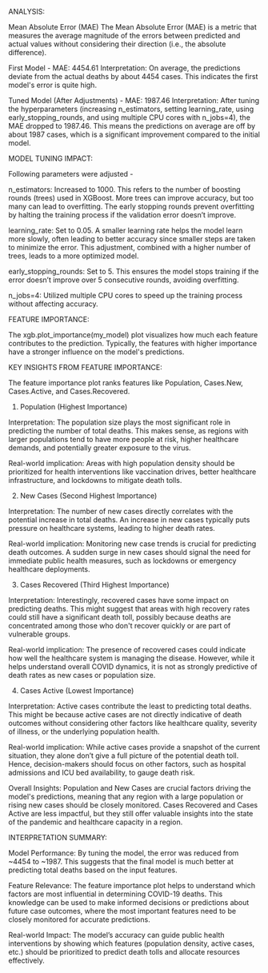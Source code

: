 ANALYSIS:

Mean Absolute Error (MAE)
The Mean Absolute Error (MAE) is a metric that measures the average magnitude of the errors between predicted and actual values without considering their direction (i.e., the absolute difference).

First Model - MAE: 4454.61
Interpretation: On average, the predictions deviate from the actual deaths by about 4454 cases. This indicates the first model's error is quite high.

Tuned Model (After Adjustments) - MAE: 1987.46
Interpretation: After tuning the hyperparameters (increasing n_estimators, setting learning_rate, using early_stopping_rounds, and using multiple CPU cores with n_jobs=4), the MAE dropped to 1987.46. This means the predictions on average are off by about 1987 cases, which is a significant improvement compared to the initial model.

MODEL TUNING IMPACT:

Following parameters were adjusted -

n_estimators: Increased to 1000. This refers to the number of boosting rounds (trees) used in XGBoost. More trees can improve accuracy, but too many can lead to overfitting. The early stopping rounds prevent overfitting by halting the training process if the validation error doesn’t improve.

learning_rate: Set to 0.05. A smaller learning rate helps the model learn more slowly, often leading to better accuracy since smaller steps are taken to minimize the error. This adjustment, combined with a higher number of trees, leads to a more optimized model.

early_stopping_rounds: Set to 5. This ensures the model stops training if the error doesn’t improve over 5 consecutive rounds, avoiding overfitting.

n_jobs=4: Utilized multiple CPU cores to speed up the training process without affecting accuracy.

FEATURE IMPORTANCE: 

The xgb.plot_importance(my_model) plot visualizes how much each feature contributes to the prediction. Typically, the features with higher importance have a stronger influence on the model's predictions.

KEY INSIGHTS FROM FEATURE IMPORTANCE:

The feature importance plot ranks features like Population, Cases.New, Cases.Active, and Cases.Recovered.

1. Population (Highest Importance)
   
Interpretation: The population size plays the most significant role in predicting the number of total deaths. This makes sense, as regions with larger populations tend to have more people at risk, higher healthcare demands, and potentially greater exposure to the virus.

Real-world implication: Areas with high population density should be prioritized for health interventions like vaccination drives, better healthcare infrastructure, and lockdowns to mitigate death tolls.

2. New Cases (Second Highest Importance)
   
Interpretation: The number of new cases directly correlates with the potential increase in total deaths. An increase in new cases typically puts pressure on healthcare systems, leading to higher death rates.

Real-world implication: Monitoring new case trends is crucial for predicting death outcomes. A sudden surge in new cases should signal the need for immediate public health measures, such as lockdowns or emergency healthcare deployments.

3. Cases Recovered (Third Highest Importance)
   
Interpretation: Interestingly, recovered cases have some impact on predicting deaths. This might suggest that areas with high recovery rates could still have a significant death toll, possibly because deaths are concentrated among those who don't recover quickly or are part of vulnerable groups.

Real-world implication: The presence of recovered cases could indicate how well the healthcare system is managing the disease. However, while it helps understand overall COVID dynamics, it is not as strongly predictive of death rates as new cases or population size.

4. Cases Active (Lowest Importance)
   
Interpretation: Active cases contribute the least to predicting total deaths. This might be because active cases are not directly indicative of death outcomes without considering other factors like healthcare quality, severity of illness, or the underlying population health.

Real-world implication: While active cases provide a snapshot of the current situation, they alone don’t give a full picture of the potential death toll. Hence, decision-makers should focus on other factors, such as hospital admissions and ICU bed availability, to gauge death risk.

Overall Insights:
Population and New Cases are crucial factors driving the model's predictions, meaning that any region with a large population or rising new cases should be closely monitored.
Cases Recovered and Cases Active are less impactful, but they still offer valuable insights into the state of the pandemic and healthcare capacity in a region.

INTERPRETATION SUMMARY:

Model Performance: By tuning the model, the error was reduced from ~4454 to ~1987. This suggests that the final model is much better at predicting total deaths based on the input features.

Feature Relevance: The feature importance plot helps to understand which factors are most influential in determining COVID-19 deaths. This knowledge can be used to make informed decisions or predictions about future case outcomes, where the most important features need to be closely monitored for accurate predictions.

Real-world Impact: The model’s accuracy can guide public health interventions by showing which features (population density, active cases, etc.) should be prioritized to predict death tolls and allocate resources effectively.

